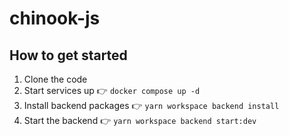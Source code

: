 # chinook-js

## How to get started

1. Clone the code
2. Start services up 👉 `docker compose up -d`
3. Install backend packages 👉 `yarn workspace backend install`
4. Start the backend 👉 `yarn workspace backend start:dev`
